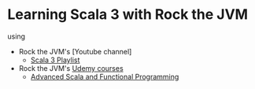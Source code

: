 # Learning Scala 3 with Rock the JVM

using

- Rock the JVM's [Youtube channel]
  - [Scala 3 Playlist](https://www.youtube.com/watch?v=orTmm6OMaLw&list=PLmtsMNDRU0BwsVUbhsH2HMqDMPNhQ0HPc)
- Rock the JVM's [Udemy courses](https://www.udemy.com/user/daniel-ciocirlan/)
  - [Advanced Scala and Functional Programming](https://www.udemy.com/course/advanced-scala)

